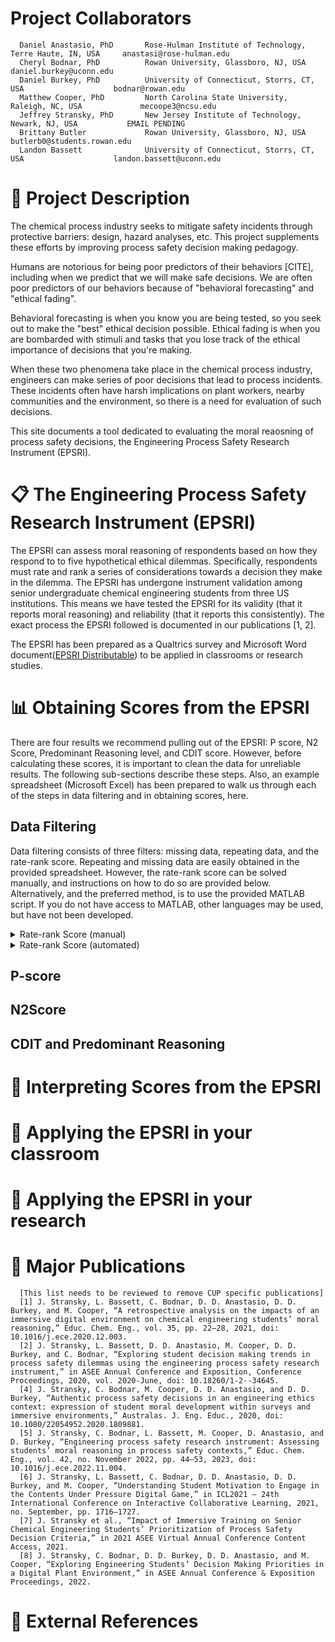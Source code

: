 # Project Collaborators
      Daniel Anastasio, PhD       Rose-Hulman Institute of Technology, Terre Haute, IN, USA     anastasi@rose-hulman.edu
      Cheryl Bodnar, PhD          Rowan University, Glassboro, NJ, USA                          daniel.burkey@uconn.edu
      Daniel Burkey, PhD          University of Connecticut, Storrs, CT, USA                    bodnar@rowan.edu
      Matthew Cooper, PhD         North Carolina State University, Raleigh, NC, USA             mecoope3@ncsu.edu
      Jeffrey Stransky, PhD       New Jersey Institute of Technology, Newark, NJ, USA           EMAIL PENDING
      Brittany Butler             Rowan University, Glassboro, NJ, USA                          butlerb0@students.rowan.edu
      Landon Bassett              University of Connecticut, Storrs, CT, USA                    landon.bassett@uconn.edu

# :closed_book: Project Description

The chemical process industry seeks to mitigate safety incidents through protective barriers: design, hazard analyses, etc. This project supplements these efforts by improving process safety decision making pedagogy.

Humans are notorious for being poor predictors of their behaviors [CITE], including when we predict that we will make safe decisions. We are often poor predictors of our behaviors because of "behavioral forecasting" and "ethical fading". 

Behavioral forecasting is when you know you are being tested, so you seek out to make the "best" ethical decision possible. Ethical fading is when you are bombarded with stimuli and tasks that you lose track of the ethical importance of decisions that you're making.

When these two phenomena take place in the chemical process industry, engineers can make series of poor decisions that lead to process incidents. These incidents often have harsh implications on plant workers, nearby communities and the environment, so there is a need for evaluation of such decisions.

This site documents a tool dedicated to evaluating the moral reaosning of process safety decisions, the Engineering Process Safety Research Instrument (EPSRI).

# :clipboard: The Engineering Process Safety Research Instrument (EPSRI)
 
The EPSRI can assess moral reasoning of respondents based on how they respond to to five hypothetical ethical dilemmas. Specifically, respondents must rate and rank a series of considerations towards a decision they make in the dilemma. The EPSRI has undergone instrument validation among senior undergraduate chemical engineering students from three US institutions. This means we have tested the EPSRI for its validity (that it reports moral reasoning) and reliability (that it reports this consistently). The exact process the EPSRI followed is documented in our publications [1, 2].

 The EPSRI has been prepared as a Qualtrics survey and Microsoft Word document([EPSRI Distributable](https://github.com/jefskyy/Process-Safety-Decision-Making/tree/main/EPSRI%20Distributable)) to be applied in classrooms or research studies.

# :bar_chart: Obtaining Scores from the EPSRI

There are four results we recommend pulling out of the EPSRI: P score, N2 Score, Predominant Reasoning level, and CDIT score. However, before calculating these scores, it is important to clean the data for unreliable results. The following sub-sections describe these steps. Also, an example spreadsheet (Microsoft Excel) has been prepared to walk us through each of the steps in data filtering and in obtaining scores, here.

## Data Filtering
Data filtering consists of three filters: missing data, repeating data, and the rate-rank score. Repeating and missing data are easily obtained in the provided spreadsheet. However, the rate-rank score can be solved manually, and instructions on how to do so are provided below. Alternatively, and the preferred method, is to use the provided  MATLAB script. If you do not have access to MATLAB, other languages may be used, but have not been developed.

<details>
  <summary>Rate-rank Score (manual)</summary>

Next to the students ranks, make a table that resembles the one shown below (if its not there already in the provided template).

<img width="684" alt="Picture1" src="https://github.com/jefskyy/Process-Safety-Decision-Making/assets/44849178/d2dff9d7-dbf5-457f-91fb-4ff842bb570a">

To begin the rate-rank score, look at the items the student has ranked. Starting with the first ranked item, find the rating for the item. If there are no items rated higher than that item, put a 0 under the “most” column. If there is an item or items that are rated higher, it is an “inconsistency.” Put the number of inconsistencies in the “most” column. Continue this for the remaining items for all of the students. Once this is completed, move to the “rate-rank” score section of the table. Under the “most” column, multiply the number of inconsistencies in the “most” column from the first section. Second is multiplied by three, third is multiplied by two and fourth is multiplied by one. Under the “score” column, find the total of the values for the rate-rank score. A sample calculation is given below.

<img width="731" alt="Picture 2" src="https://github.com/jefskyy/Process-Safety-Decision-Making/assets/44849178/1ca62db7-1370-4c48-ab71-68aeaee04bd1">

The first ranked item was item five, which was rated four. No item was rated higher than that item, so there are no inconsistencies. Item 6 was rated 3. There are four items rated higher than item 6 (3, 5, 9 and 11), however, item 5 was ranked higher than item six so it does not count as an inconsistency. There are only three inconsistencies for the second ranked item. Item 8 was was rated 1. There are ten items rated higher than item 8, however, items 5 and 6 were ranked higher than item 8 so they do not count as inconsistencies. There are 8 inconsistencies for the third ranked item. Item 3 was rated 4. There are no items rated higher than item 3, so there are no inconsistencies at this level. The above table should look like the one below.

<img width="714" alt="Picture3" src="https://github.com/jefskyy/Process-Safety-Decision-Making/assets/44849178/c04b8e60-fe82-49bf-b9aa-c13b34a9f823">

The rate-rank score for this student on this dilemma is 25. Complete this for all the students for every dilemma. Once this is done, go back to the master table that summarizes all of the tests. Add all of the scores for each students to find their rate-rank score. In order to find the cut-off value, you have to determine the highest possible rate-rank score. This can be found using the below equation.

<img width="682" alt="Picture4" src="https://github.com/jefskyy/Process-Safety-Decision-Making/assets/44849178/01a1565f-ccd1-4768-96ed-b10c30c943ab">

Where N is the number of items for that dilemma and n is the number of dilemmas. The cut-off score is one third of the highest possible rate rank score. 




<details>
  <summary>Tips for manually calculating the rate-rank socre</summary>
-Give yourself a lot of time to find the rate-rank score when calculating manually. 

-Make an initial run through the dilemma where you only record the students who would have a 0 rate-rank score. As soon as you come across a student where you have 0 count of inconsistencies, skip it and come back to it. This is a lot easier on your head. 
      
-If a student is missing a rate for an item, it counts as an inconsistency. 
      
-If a student ranks an item but there is no rate for it, all of the items (except for the items ranked higher than that one) are considered inconsistencies. For example, in the previous example, it the student ranked item 3 as fourth, but did not rate item three, there would be nine inconsistencies. 
      
-If a student ranks a consideration which is not in the Dilema, all of the items (except for the items ranked higher than that one) are considered inconsistencies.
      
-If a student ranks a consideration twice, both rank occurrences are considered inconsistencies. 

</details>






</details>

<details>
  <summary>Rate-rank Score (automated)</summary>

Video instructions: https://youtu.be/VMCIeS56H8E
[MATLAB Script]([url](https://github.com/jefskyy/Process-Safety-Decision-Making/blob/main/RateRankOrganizer.m))


</details>

## P-score

## N2Score

## CDIT and Predominant Reasoning


# :blue_book: Interpreting Scores from the EPSRI

# :ledger: Applying the EPSRI in your classroom

# :ledger: Applying the EPSRI in your research


# :bookmark_tabs: Major Publications
      [This list needs to be reviewed to remove CUP specific publications]
      [1] J. Stransky, L. Bassett, C. Bodnar, D. D. Anastasio, D. D. Burkey, and M. Cooper, “A retrospective analysis on the impacts of an immersive digital environment on chemical engineering students’ moral reasoning,” Educ. Chem. Eng., vol. 35, pp. 22–28, 2021, doi: 10.1016/j.ece.2020.12.003.
      [2] J. Stransky, L. Bassett, D. D. Anastasio, M. Cooper, D. D. Burkey, and C. Bodnar, “Exploring student decision making trends in process safety dilemmas using the engineering process safety research instrument,” in ASEE Annual Conference and Exposition, Conference Proceedings, 2020, vol. 2020-June, doi: 10.18260/1-2--34645.
      [4] J. Stransky, C. Bodnar, M. Cooper, D. D. Anastasio, and D. D. Burkey, “Authentic process safety decisions in an engineering ethics context: expression of student moral development within surveys and immersive environments,” Australas. J. Eng. Educ., 2020, doi: 10.1080/22054952.2020.1809881.
      [5] J. Stransky, C. Bodnar, L. Bassett, M. Cooper, D. Anastasio, and D. Burkey, “Engineering process safety research instrument: Assessing students’ moral reasoning in process safety contexts,” Educ. Chem. Eng., vol. 42, no. November 2022, pp. 44–53, 2023, doi: 10.1016/j.ece.2022.11.004.
      [6] J. Stransky, L. Bassett, C. Bodnar, D. D. Anastasio, D. D. Burkey, and M. Cooper, “Understanding Student Motivation to Engage in the Contents Under Pressure Digital Game,” in ICL2021 – 24th International Conference on Interactive Collaborative Learning, 2021, no. September, pp. 1716–1727.
      [7] J. Stransky et al., “Impact of Immersive Training on Senior Chemical Engineering Students’ Prioritization of Process Safety Decision Criteria,” in 2021 ASEE Virtual Annual Conference Content Access, 2021.
      [8] J. Stransky, C. Bodnar, D. D. Burkey, D. D. Anastasio, and M. Cooper, “Exploring Engineering Students’ Decision Making Priorities in a Digital Plant Environment,” in ASEE Annual Conference & Exposition Proceedings, 2022.

# :bookmark_tabs: External References
